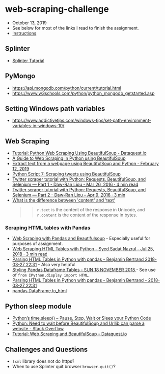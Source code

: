 # web-scraping-challenge
* October 13, 2019
* See below for most of the links I read to finish the assignment.
* [Instructions](https://github.com/the-Coding-Boot-Camp-at-UT/UT-MCB-DATA-PT-07-2019-U-C/tree/master/homework-instructions/12-Web-Scraping-and-Document-Databases/Instructions)

## Splinter ##
* [Splinter Tutorial](https://splinter.readthedocs.io/en/latest/tutorial.html)

## PyMongo ##
* https://api.mongodb.com/python/current/tutorial.html
* https://www.w3schools.com/python/python_mongodb_getstarted.asp

## Setting Windows path variables ##
* https://www.addictivetips.com/windows-tips/set-path-environment-variables-in-windows-10/

## Web Scraping ##
* [Tutorial: Python Web Scraping Using BeautifulSoup - Dataquest.io](https://www.dataquest.io/blog/web-scraping-tutorial-python/)
* [A Guide to Web Scraping in Python using BeautifulSoup](https://dev.to/ayushsharma/a-guide-to-web-scraping-in-python-using-beautifulsoup-1kgo)
* [Extract text from a webpage using BeautifulSoup and Python - February 12, 2019](https://matix.io/extract-text-from-webpage-using-beautifulsoup-and-python/)
* [Python Script 7: Scraping tweets using BeautifulSoup](https://www.pythoncircle.com/post/522/python-script-7-scraping-tweets-using-beautifulsoup/)
* [Twitter scraper tutorial with Python: Requests, BeautifulSoup, and Selenium — Part 1 - Daw-Ran Liou - Mar 26, 2016 · 4 min read](https://medium.com/@dawranliou/twitter-scraper-tutorial-with-python-requests-beautifulsoup-and-selenium-part-1-8e76d62ffd68)
* [Twitter scraper tutorial with Python: Requests, BeautifulSoup, and Selenium — Part 2 - Daw-Ran Liou - Apr 9, 2016 · 3 min](https://medium.com/@dawranliou/twitter-scraper-tutorial-with-python-requests-beautifulsoup-and-selenium-part-2-b38d849b07fe)
* [What is the difference between 'content' and 'text'](https://stackoverflow.com/questions/17011357/what-is-the-difference-between-content-and-text)
    > > `r.text` is the content of the response in Unicode, and `r.content` is the content of the response in bytes.

### Scraping HTML tables with Pandas
* [Web Scraping with Pandas and Beautifulsoup](https://pythonprogramminglanguage.com/web-scraping-with-pandas-and-beautifulsoup/) - Especially useful for purposes of assignment.
* [Web Scraping HTML Tables with Python - Syed Sadat Nazrul - Jul 25, 2018 · 3 min read](https://towardsdatascience.com/web-scraping-html-tables-with-python-c9baba21059)
* [Parsing HTML Tables in Python with pandas - Benjamin Bertrand 2018-03-27 22:31](https://beenje.github.io/blog/posts/parsing-html-tables-in-python-with-pandas/) - Also very helpful.
* [Styling Pandas Dataframe Tables - SUN 18 NOVEMBER 2018
](https://blog.hedaro.com/styling-dataframe-tables.html) - See use of `from IPython.display import HTML`.
* [Parsing HTML Tables in Python with pandas - Benjamin Bertrand - 2018-03-27 22:31](https://beenje.github.io/blog/posts/parsing-html-tables-in-python-with-pandas/)
* [pandas.DataFrame.to_html](https://pandas.pydata.org/pandas-docs/version/0.23/generated/pandas.DataFrame.to_html.html)

## Python sleep module
* [Python’s time.sleep() – Pause, Stop, Wait or Sleep your Python Code](https://www.pythoncentral.io/pythons-time-sleep-pause-wait-sleep-stop-your-code/)
* [Python: Need to wait before BeautifulSoup and Urllib can parse a website - Stack Overflow](https://stackoverflow.com/questions/21445845/python-need-to-wait-before-beautifulsoup-and-urllib-can-parse-a-website)
* [Tutorial: Web Scraping and BeautifulSoup - Dataquest.io](https://www.dataquest.io/blog/web-scraping-beautifulsoup/)

## Challenges and Questions
* `lxml` library does not do https?
* When to use Splinter quit browser `browser.quit()`?